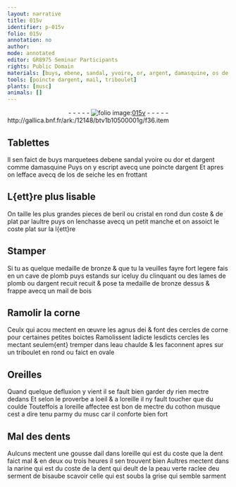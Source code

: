 ```yaml
---
layout: narrative
title: 015v
identifier: p-015v
folio: 015v
annotation: no
author:
mode: annotated
editor: GR8975 Seminar Participants
rights: Public Domain
materials: [buys, ebene, sandal, yvoire, or, argent, damasquine, os de seiche, beril, cristal, bronze, plomb, dargent, bois, corne, eau, cothon, ail]
tools: [poincte dargent, mail, triboulet]
plants: [musc]
animals: []
---
```


<div class="folio" align="center">- - - - - <a href="http://gallica.bnf.fr/ark:/12148/btv1b10500001g/f36.item" target="_blank"><img src="https://cu-mkp.github.io/2017-workshop-edition/assets/photo-icon.png" alt="folio image: " style="display:inline-block; margin-bottom:-3px;"/>015v</a> - - - - - </div> http://gallica.bnf.fr/ark:/12148/btv1b10500001g/f36.item   

## Tablettes

 
Il sen faict de <span class="m">buys</span> marquetees d<span class="m">ebene</span> <span class="m">sandal</span> <span class="m">yvoire</span> ou d<span class="m">or</span> et d<span class="m">argent</span> comme <span class="m">damasquine</span> Puys on y escript avecq une <span class="tl">poincte dargent</span> Et apres on lefface avecq de l<span class="m">os de seiche</span> les en frottant
    

## L{ett}re plus lisable

 
On taille les plus grandes pieces de <span class="m">beril</span> ou <span class="m">cristal</span> en rond dun coste & de plat par laultre puys on lenchasse avecq un petit manche et on assoict le coste plat sur la l{ett}re
    

## Stamper

 
Si tu as quelque medaille de <span class="m">bronze</span> & que tu la veuilles fayre fort legere fais en un cave de <span class="m">plomb</span> puys estands sur iceluy du clinquant ou des lames de <span class="m">plomb</span> ou <span class="m">dargent</span> recuit recuit & pose ta medaille de <span class="m">bronze</span> dessus & frappe avecq un <span class="tl">mail</span> de <span class="m">bois</span>
    

## Ramolir la <span class="m">corne</span>

 
Ceulx qui acou mectent en œuvre les agnus dei & font des cercles de <span class="m">corne</span> pour certaines petites boictes Ramolissent ladicte lesdicts cercles les mectant seulem{ent} tremper dans l<span class="m">eau</span> chaulde & les faconnent apres sur un <span class="tl">triboulet</span> en rond ou faict en ovale
    

## <span class="bp">Oreilles</span>

 
Quand quelque defluxion y vient il se fault bien garder dy rien mectre dedans Et selon le proverbe a l<span class="bp">oeil</span> & a l<span class="bp">oreille</span> il ny fault toucher que du <span class="bp">coulde</span> Touteffois a l<span class="bp">oreille</span> affectee est bon de mectre du <span class="m">cothon</span> musque cest a dire tenu parmy du <span class="pa">musc</span> car il conforte bien fort
    

## Mal des <span class="bp">dent</span>s 

 
Aulcuns mectent une gousse d<span class="m">ail</span> dans l<span class="bp">oreille</span> qui est du coste que la <span class="bp">dent</span> faict mal & en deux ou trois heures il sen trouvent bien Aultres mectent dans la <span class="bp">narine</span> qui est du coste de la <span class="bp">dent</span> qui deult de la peau verte raclee deu serment de bisaube scavoir celle qui est soubs la grise qui semble sarment
 